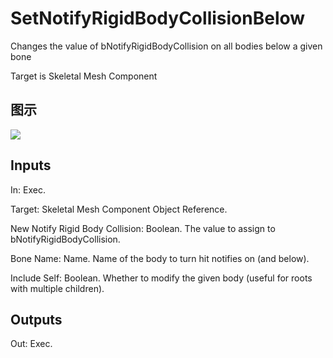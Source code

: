# SetNotifyRigidBodyCollisionBelow

Changes the value of bNotifyRigidBodyCollision on all bodies below a given bone

Target is Skeletal Mesh Component

## 图示

![]($-20221218-20285443.png)

## Inputs

In: Exec.

Target: Skeletal Mesh Component Object Reference.

New Notify Rigid Body Collision: Boolean. The value to assign to bNotifyRigidBodyCollision.

Bone Name: Name. Name of the body to turn hit notifies on (and below).

Include Self: Boolean. Whether to modify the given body (useful for roots with multiple children).  

## Outputs

Out: Exec.

